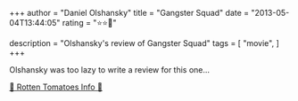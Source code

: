 +++
author = "Daniel Olshansky"
title = "Gangster Squad"
date = "2013-05-04T13:44:05"
rating = "⭐⭐🌟"

description = "Olshansky's review of Gangster Squad"
tags = [
    "movie",
]
+++


Olshansky was too lazy to write a review for this one...

[🍅 Rotten Tomatoes Info 🍅](https://www.rottentomatoes.com//m/gangster_squad_2012)